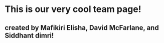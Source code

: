 # This is our very cool team page!
## created by Mafikiri Elisha, David McFarlane, and Siddhant dimri!
